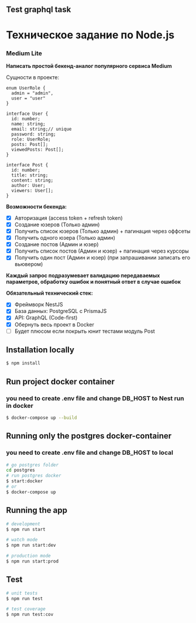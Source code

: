 ## Test graphql task
# Техническое задание по Node.js

### Medium Lite

**Написать простой бекенд-аналог популярного сервиса Medium**

Сущности в проекте:
```
enum UserRole {
  admin = "admin",
  user = "user"
}

interface User {
  id: number;
  name: string;
  email: string;// unique
  password: string;
  role: UserRole;
  posts: Post[];
  viewedPosts: Post[];
}

interface Post {
  id: number;
  title: string;
  content: string;
  author: User;
  viewers: User[];
}
```
**Возможности бекенда:**

- [x] Авторизация (access token + refresh token)
- [x] Создание юзеров (Только админ)
- [x] Получить список юзеров (Только админ) + пагинация через оффсеты
- [x] Получить одного юзера (Только админ)
- [x] Создание постов (Админ и юзер)
- [x] Получить список постов (Админ и юзер) + пагинация через курсоры
- [x] Получить один пост (Админ и юзер) (при запрашивании записать его вьювером)

**Каждый запрос подразумевает валидацию передаваемых параметров, обработку ошибок и понятный ответ в случае ошибок**

**Обязательный технический стек:**

- [x] Фреймворк NestJS
- [x] База данных: PostgreSQL с PrismaJS
- [x] API: GraphQL (Code-first)
- [x] Обернуть весь проект в Docker
- [ ] Будет плюсом если покрыть юнит тестами модуль Post

## Installation locally

```bash
$ npm install
```

## Run project docker container

### you need to create .env file and change DB_HOST to Nest run in docker

```bash
$ docker-compose up --build
```

## Running only the postgres docker-container

### you need to create .env file and change DB_HOST to local

```bash
# go postgres folder
cd postgres
# run postgres docker
$ start:docker
# or
$ docker-compose up
```

## Running the app

```bash
# development
$ npm run start

# watch mode
$ npm run start:dev

# production mode
$ npm run start:prod
```

## Test

```bash
# unit tests
$ npm run test

# test coverage
$ npm run test:cov
```
